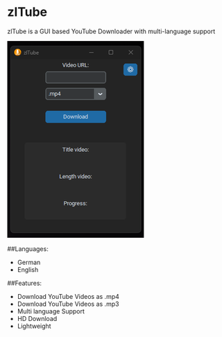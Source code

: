 # zlTube
zlTube is a GUI based YouTube Downloader with multi-language support

![gui](https://raw.githubusercontent.com/zlElo/zlTube/main/zlTube%20GUI.png)


##Languages:
- German
- English

##Features:
- Download YouTube Videos as .mp4
- Download YouTube Videos as .mp3
- Multi language Support
- HD Download
- Lightweight
